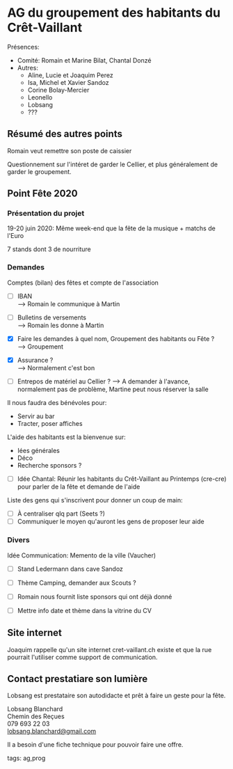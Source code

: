 # AG du groupement des habitants du Crêt-Vaillant

Présences:
* Comité: Romain et Marine Bilat, Chantal Donzé
* Autres:
    * Aline, Lucie et Joaquim Perez
    * Isa, Michel et Xavier Sandoz
    * Corine Bolay-Mercier
    * Leonello
    * Lobsang
    * ???

## Résumé des autres points

Romain veut remettre son poste de caissier

Questionnement sur l'intéret de garder le Cellier, et plus généralement de garder le groupement.

## Point Fête 2020

### Présentation du projet

19-20 juin 2020: Même week-end que la fête de la musique + matchs de l'Euro

7 stands dont 3 de nourriture

### Demandes

Comptes (bilan) des fêtes et compte de l'association

- [ ] IBAN  
--> Romain le communique à Martin

- [ ] Bulletins de versements  
--> Romain les donne à Martin

- [x] Faire les demandes à quel nom, Groupement des habitants ou Fête ?  
--> Groupement

- [x] Assurance ?  
--> Normalement c'est bon

- [ ] Entrepos de matériel au Cellier ?
--> A demander à l'avance, normalement pas de problème, Martine peut nous réserver la salle

Il nous faudra des bénévoles pour:
* Servir au bar  
* Tracter, poser affiches

L'aide des habitants est la bienvenue sur:
* Iées générales  
* Déco  
* Recherche sponsors ?

- [ ] Idée Chantal: Réunir les habitants du Crêt-Vaillant au Printemps (cre-cre) pour parler de la fête et demande de l'aide

Liste des gens qui s'inscrivent pour donner un coup de main:
- [ ] À centraliser qlq part (Seets ?)
- [ ] Communiquer le moyen qu'auront les gens de proposer leur aide

### Divers

Idée Communication: Memento de la ville (Vaucher)

- [ ] Stand Ledermann dans cave Sandoz

- [ ] Thème Camping, demander aux Scouts ?

- [ ] Romain nous fournit liste sponsors qui ont déjà donné

- [ ] Mettre info date et thème dans la vitrine du CV

## Site internet

Joaquim rappelle qu'un site internet cret-vaillant.ch existe et que la rue pourrait l'utiliser comme support de communication.

## Contact prestatiare son lumière

Lobsang est prestataire son autodidacte et prêt à faire un geste pour la fête.  

Lobsang Blanchard  
Chemin des Reçues  
079 693 22 03  
lobsang.blanchard@gmail.com

Il a besoin d'une fiche technique pour pouvoir faire une offre.



tags: ag,prog